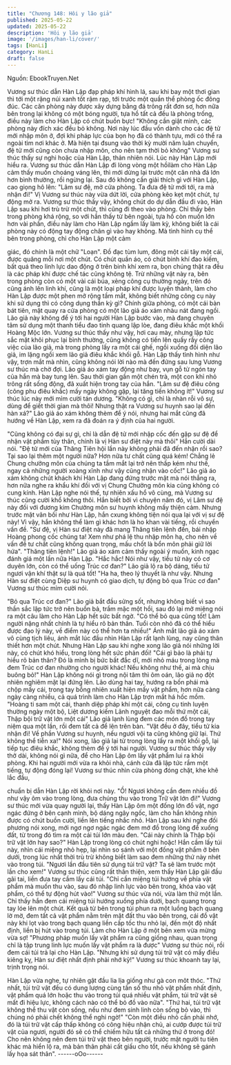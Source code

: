 ```yaml
---
title: "Chương 148: Hôi y lão giả"
published: 2025-05-22
updated: 2025-05-22
description: 'Hôi y lão giả'
image: '/images/han-li/cover/'
tags: [HanLi]
category: HanLi
draft: false
---
```


Nguồn: EbookTruyen.Net

Vương sư thúc dẫn Hàn Lập đạp pháp khí hình lá, sau khi bay
một thơi gian thì tới một rặng núi xanh tốt rậm rạp, tới trước một
quần thể phòng ốc đông đúc. Các căn phòng này được xây dựng
bằng đá trông rất đơn sơ, hơn nữa bên trong lại không có một
bóng người, tựa hồ tất cả đều là phòng trống, điều này làm cho
Hàn Lập có chút buồn bực!
"Không cần giật mình, các phòng này đích xác đều bỏ không. Nơi
này lúc đầu vốn dành cho các đệ tử mới nhập môn ở, đợi khi pháp
lực của bọn họ đã có thành tựu, mới có thể ra ngoài tìm nơi khác
ở. Mà hiện tại đsung vào thời kỳ mười năm luân chuyển, đệ tử
mới cũng còn chưa nhập môn, cho nên tạm thời bỏ không" Vương
sư thúc thấy sự nghi hoặc của Hàn Lập, thản nhiên nói. Lúc này
Hàn Lập mới hiểu ra.
Vương sư thúc dẫn Hàn Lập đi lòng vòng một hồilàm cho Hàn
Lập cảm thấy muốn choáng váng lên, thì mới dừng lại trước một
căn nhà đá lớn hơn bình thường, rồi ngừng lại. Sau đó không cần
giải thích gì với Hàn Lập, cao giọng hô lên:
"Lâm sư đệ, mở cửa phòng. Ta đưa đệ tử mới tới, ra mà nhận đi!"
Vị Vương sư thúc này vừa dứt lời, cửa phòng kẽo kẹt một chút,
tự động mở ra. Vương sư thúc thấy vậy, không chút do dự dẫn
đầu đi vào, Hàn Lập sau khi hơi trù trừ một chút, thì cũng đi theo
vào phòng.
Chỉ thấy bên trong phòng khá rộng, so với hắn thấy từ bên ngoài,
tựa hồ còn muốn lớn hơn vài phần, điều này làm cho Hàn Lập
ngầm lấy làm kỳ, không biết là cái phòng này có động tay động
chân gì vào hay không.
Mà tình hình cụ thể bên trong phòng, chỉ cho Hàn Lập một cảm

giác, đó chính là một chữ "Loạn".
Đồ đạc tùm lum, đông một cái tây một cái, được quăng mỗi nơi
một chút. Có chút quần áo, có chút binh khí đao kiếm, bất quá
theo linh lực dao động ở trên binh khí xem ra, bọn chúng thật ra
đều là các pháp khí được chế tác cũng không tệ.
Trừ những vật này ra, bên trong phòng còn có một vài cái búa,
xẻng công cụ thường ngày, trên đó cũng ánh lên linh khí, cũng là
một loại pháp khí được luyện thành, làm cho Hàn Lập được một
phen mở rộng tầm mắt, không biết những công cụ này khi sử
dụng thì có công dụng thần kỳ gì?
Chính giữa phòng, có một cái bàn bát tiên, mặt quay ra cửa
phòng có một lão giả áo xám nhàu nát đang ngồi. Lão giả này
không để ý tới hai người Hàn Lập bước vào, mà đang chuyên tâm
sử dụng một thanh tiểu đao tinh quang lập lòe, đang điêu khắc
một khối Hoàng Mộc lớn.
Vương sư thúc thấy như vậy, hơi cau mày, nhưng lập tức sắc mặt
khôi phục lại bình thường, cũng không có tiến lên quấy rầy công
việc của lão giả, mà trong phòng lấy ra một cái ghế, ngồi xuống
đối diện lão giả, im lặng ngồi xem lão giả điêu khắc khối gỗ.
Hàn Lập thấy tình hình như vậy, trợn mắt mà nhìn, cũng không
nói lời nào mà đến đứng sau lưng Vương sư thúc mà chờ đợi.
Lão giả áo xám tay động như bay, vụn gỗ từ ngón tay của hắn mà
bay tung lên. Sau thời gian gần một chén trà, một con khỉ nhỏ
trông rất sống động, đã xuất hiện trong tay của hắn.
"Lâm sư đệ điêu công (công phu điêu khắc) mấy ngày không gặp,
lại tăng tiến không ít!" Vương sư thúc lúc này mới mỉm cười tán
dương.
"Không có gì, chỉ là nhàn rỗi vô sự, dùng để giết thời gian mà thôi!
Nhưng thật ra Vương sư huynh sao lại đến hàn xá?" Lão giả áo
xám không thèm để ý nói, nhưng hai mắt cũng đã hướng về Hàn
Lập, xem ra đã đoán ra ý định của hai người.

"Cũng không có đại sự gì, chỉ là dẫn đệ tử mới nhập cốc đến gặp
sư đệ để nhận vật phẩm tùy thân, chính là vị Hàn sư điệt này mà
thôi" Hắn cười dài nói.
"Đệ tử mới của Thăng Tiên hội lần này không phải đã đến nhận
rồi sao? Tại sao lại thêm một người nữa? Hơn nữa tư chất cũng
quá kém! Chẳng lẻ Chung chưởng môn của chúng ta tầm mắt lại
trở nên thấp kém như thế, ngay cả những người xoàng xĩnh như
vậy cũng nhận vào cốc!" Lão giả áo xám không chút khách khí
Hàn Lập đang đứng trước mặt mà nói thẳng ra, hơn nữa nghe ra
khẩu khí đối với vị Chung Chưởng môn kia cũng không có cung
kính.
Hàn Lập nghe nói thế, tự nhiên xấu hổ vô cùng, mà Vương sư
thúc cũng cười khổ không thôi.
Hắn biết bởi vì chuyện năm đó, vị Lâm sư đệ này đối với đương
kim Chưởng môn sư huynh không mấy thiện cảm. Nhưng trước
mặt vãn bối như Hàn Lập, hắn cxung không tiện nói qua lại với vị
sư đệ này!
Vì vậy, hắn không thể làm gì khác hơn là ho khan vài tiếng, rồi
chuyển vấn đề.
"Sư đệ, vị Hàn sư điệt này đã mang Thăng tiên lệnh đến, bái nhập
Hoàng phong cốc chúng ta! Xem như phá lệ thu nhập môn hạ,
cho nên về vấn đề tư chất cũng không quan trọng, mấu chốt là
bổn môn phải giữ lời hứa".
"Thăng tiên lệnh!" Lão giả áo xám cảm thấy ngoài ý muốn, kinh
ngạc đánh giá một lần nữa Hàn Lập.
"Hắc hắc! Nói như vậy, tiểu tử này có cơ duyên lớn, còn có thể
uống Trúc cơ đan?" Lão giả lộ ra bộ dáng, tiểu tử ngươi vận khí
thật sự là quá tốt!
"Ha ha, theo lý thuyết là như vậy. Nhưng Hàn sư điệt cùng Diệp
sư huynh có giao dịch, tự động bỏ qua Trúc cơ đan" Vương sư
thúc mỉm cười nói.

"Bỏ qua Trúc cơ đan?" Lão giả bắt đầu sửng sốt, nhưng không
biết vì sao thần sắc lập tức trở nên buồn bả, trầm mặc một hồi,
sau đó lại mở miệng nói ra một câu làm cho Hàn Lập hết sức bất
ngờ.
"Có thể bỏ qua cũng tốt! Làm người nặng nhất chính là tự hiểu rõ
bản thân. Tuổi còn nhỏ đã có thể hiểu được đạo lý này, về điểm
này có thể hơn ta nhiều!" Ánh mắt lão giả áo xám vô cùng tịch
liêu, ánh mắt lúc đầu nhìn Hàn Lập rất lạnh lùng, nay cũng thân
thiết hơn một chút.
Nhưng Hàn Lập sau khi nghe xong lão giả nói những lời này, có
chút khó hiểu, trong lòng hết sức phản đối!
"Cái gì bảo là phải tự hiểu rõ bản thân? Đó là mình bị bức bất đắc
dĩ, mới nhỏ máu trong lòng mà đem Trúc cơ đan nhường cho
người khác! Nếu không như thế, ai mà chịu buông bỏ!"
Hàn Lập không nói gì trong nội tâm thì ôm oán, lão giả nọ đột
nhiên nghiêm mặt lại đứng lên. Lão dùng hai tay, hướng ra bốn
phái mà chộp mấy cái, trong tay bỗng nhiên xuất hiện mấy vật
phẩm, hơn nữa càng ngày càng nhiều, cả quá trình làm cho Hàn
Lập trợn mắt há hốc mồm.
"Hoàng ti sam một cái, thanh diệp pháp khí một cái, công cụ tinh
luyện thường ngày một bộ, Liệt dương kiếm Lãnh nguyệt đao mỗi
thứ một cái, Thập bội trữ vật lớn một cái" Lão giả lạnh lùng đem
các món đồ trong tay niệm qua một lần, rồi đem tất cả để lên trên
bàn.
"Vật đều ở đây, tiểu tử kia nhận đi! Về phần Vương sư huynh, nếu
ngươi vội ta cũng không giữ lại. Thứ không thể tiễn xa!" Nói xong,
lão giả lại từ trong lòng lấy ra một khối gỗ, lại tiếp tục điêu khắc,
không thèm để ý tới hai người.
Vương sư thúc thấy vậy thở dài, không nói gì nữa, để cho Hàn
Lập ôm lấy vật phẩm lui ra khỏi phòng. Khi hai người mới vừa ra
khỏi nhà, cánh cửa đã lập tức rầm một tiếng, tự động đóng lại!
Vương sư thúc nhìn cửa phòng đóng chặt, khe khẽ lắc đầu,

chuẩn bị dẫn Hàn Lập rời khỏi nơi này.
"Ồ! Ngươi không cần đem nhiều đồ như vậy ôm vào trong lòng,
đưa chúng thu vào trong Trữ vật lớn đi!" Vương sư thúc mới vừa
quay người lại, thấy Hàn Lập ôm một đống lớn đồ vật, ngơ ngác
đứng ở bên cạnh mình, bộ dáng ngây ngốc, làm cho hắn không
nhịn được có chút buồn cười, liền lên tiếng nhắc nhỏ.
Hàn Lập sau khi nghe đối phương nói xong, mới ngơ ngơ ngác
ngác đem mớ đồ trong lòng để xuống đất, từ trong đó tìm ra một
cái túi lớn màu đen. "Cái này chính là Thập bội trữ vật lớn hay
sao?" Hàn Lập trong lòng có chút nghi hoặc!
Hắn cầm lấy túi này, nhìn cái miệng nhỏ hẹp, lại nhìn so sánh với
một đống vật phẩm ở bên dưới, trong lúc nhất thời trù trừ không
biết làm sao đem những thứ này nhét vào trong túi.
"Ngươi lần đầu tiên sử dụng túi trữ vật? Ta sẽ làm trước một lần
cho xem!" Vương sư thúc cũng rất thân thiện, xem thấy Hàn Lập
gãi đầu gãi tai, liền đưa tay cầm lấy cái túi.
"Chỉ cần miệng túi hướng về phía vật phẩm mà muốn thu vào,
sau đó nhập linh lực vào bên trong, khóa vào vật phẩm, có thể tự
động hút vào!" Vương sư thúc vừa nói, vừa làm thử một lần.
Chỉ thấy hắn đem cái miệng túi hướng xuống phía dưới, bạch
quang trong tay lóe lên một chút. Kết quả từ bên trong túi phun ra
một luồng bạch quang lờ mờ, đem tất cả vật phẩm nằm trên mặt
đất thu vào bên trong, cái đồ vật này khi lọt vào trong bạch quang
liền cấp tốc thu nhỏ lại, đến một độ nhất định, liền bị hút vào trong
túi. Làm cho Hàn Lập ở một bên xem vừa mừng vừa sợ!
"Phương pháp muốn lấy vật phẩm ra cũng giống nhau, quan trọng
chỉ là tập trung linh lực muốn lấy vật phẩm ra là được" Vương sư
thúc nói, rồi đem cái túi trả lại cho Hàn Lập.
"Nhưng khi sử dụng túi trữ vật có mấy điều kiêng kỵ, Hàn sư điệt
nhất định phải nhớ kỹ!" Vương sư thúc khoanh tay lại, trịnh trọng
nói.

Hàn Lập vừa nghe, tự nhiên gật đầu lia lịa giống như gà con môt
thóc.
"Thứ nhất, túi trữ vật đều có dung lượng cùng tần số thu nhỏ vật
phẩm nhất định, vật phẩm quá lớn hoặc thu vào trong túi quá
nhiều vật phẩm, túi trữ vật sẽ mất đi hiệu lực, không cách nào có
thể bỏ đồ vào nữa".
"Thứ hai, túi trữ vật không thể thu vật còn sống, nếu như đem sinh
linh còn sống bỏ vào, thì chúng nó phải chết không thể nghi ngờ!"
"Còn một điều nhỏ cần phải nhớ, đó là túi trữ vật cấp thấp không
có công hiệu nhận chủ, ai cướp được túi trữ vật của ngươi, người
đó sẽ có thể chiếm hữu tất cả những thứ ở trong đó! Cho nên
không nên đem túi trữ vật theo bên người, trước mặt người tu tiên
khác mà hiển lộ ra, mà bản thân phải cất giấu cho tốt, nếu không
sẽ gánh lấy họa sát thân".
------oOo------
